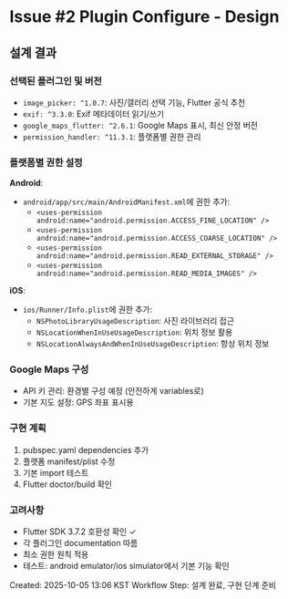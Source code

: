 # Issue #2 Plugin Configure - Design

## 설계 결과

### 선택된 플러그인 및 버전

- `image_picker: ^1.0.7`: 사진/갤러리 선택 기능, Flutter 공식 추천
- `exif: ^3.3.0`: Exif 메타데이터 읽기/쓰기
- `google_maps_flutter: ^2.6.1`: Google Maps 표시, 최신 안정 버전
- `permission_handler: ^11.3.1`: 플랫폼별 권한 관리

### 플랫폼별 권한 설정

**Android**:

- `android/app/src/main/AndroidManifest.xml`에 권한 추가:
  - `<uses-permission android:name="android.permission.ACCESS_FINE_LOCATION" />`
  - `<uses-permission android:name="android.permission.ACCESS_COARSE_LOCATION" />`
  - `<uses-permission android:name="android.permission.READ_EXTERNAL_STORAGE" />`
  - `<uses-permission android:name="android.permission.READ_MEDIA_IMAGES" />`

**iOS**:

- `ios/Runner/Info.plist`에 권한 추가:
  - `NSPhotoLibraryUsageDescription`: 사진 라이브러리 접근
  - `NSLocationWhenInUseUsageDescription`: 위치 정보 활용
  - `NSLocationAlwaysAndWhenInUseUsageDescription`: 항상 위치 정보

### Google Maps 구성

- API 키 관리: 환경별 구성 예정 (안전하게 variables로)
- 기본 지도 설정: GPS 좌표 표시용

### 구현 계획

1. pubspec.yaml dependencies 추가
2. 플랫폼 manifest/plist 수정
3. 기본 import 테스트
4. Flutter doctor/build 확인

### 고려사항

- Flutter SDK 3.7.2 호환성 확인 ✓
- 각 플러그인 documentation 따름
- 최소 권한 원칙 적용
- 테스트: android emulator/ios simulator에서 기본 기능 확인

Created: 2025-10-05 13:06 KST
Workflow Step: 설계 완료, 구현 단계 준비
